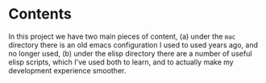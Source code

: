 # Contents

In this project we have two main pieces of content, (a) under the ```mac``` directory there is an old emacs configuration I used to used years ago, and no longer used, (b) under the elisp directory there are a number of useful elisp scripts, which I've used both to learn, and to actually make my development experience smoother.
